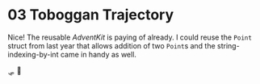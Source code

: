 # 03 Toboggan Trajectory

Nice! The reusable _AdventKit_ is paying of already. I could reuse the `Point` 
struct from last year that allows addition of two `Point`s and the 
string-indexing-by-int came in handy as well. 

🛷 🌲
